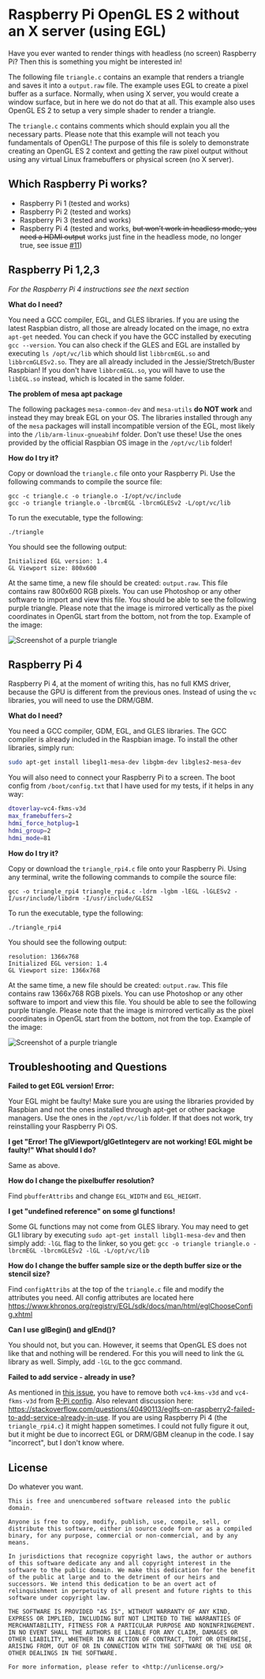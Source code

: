 # Raspberry Pi OpenGL ES 2 without an X server (using EGL)

Have you ever wanted to render things with headless (no screen) Raspberry Pi? Then this is something you might be interested in! 

The following file `triangle.c` contains an example that renders a triangle and saves it into a `output.raw` file. The example uses EGL to create a pixel buffer as a surface. Normally, when using X server, you would create a window surface, but in here we do not do that at all. This example also uses OpenGL ES 2 to setup a very simple shader to render a triangle.

The `triangle.c` contains comments which should explain you all the necessary parts. Please note that this example will not teach you fundamentals of OpenGL! The purpose of this file is solely to demonstrate creating an OpenGL ES 2 context and getting the raw pixel output without using any virtual Linux framebuffers or physical screen (no X server).

## Which Raspberry Pi works?

* Raspberry Pi 1 (tested and works)
* Raspberry Pi 2 (tested and works)
* Raspberry Pi 3 (tested and works)
* Raspberry Pi 4 (tested and works, ~~but won't work in headless mode, you need a HDMI output~~ works just fine in the headless mode, no longer true, see issue [#11](https://github.com/matusnovak/rpi-opengl-without-x/issues/11))

## Raspberry Pi 1,2,3

*For the Raspberry Pi 4 instructions see the next section*

**What do I need?**

You need a GCC compiler, EGL, and GLES libraries. If you are using the latest Raspbian distro, all those are already located on the image, no extra `apt-get` needed. You can check if you have the GCC installed by executing `gcc --version`. You can also check if the GLES and EGL are installed by executing `ls /opt/vc/lib` which should list `libbrcmEGL.so` and `libbrcmGLESv2.so`. They are all already included in the Jessie/Stretch/Buster Raspbian! If you don't have `libbrcmEGL.so`, you will have to use the `libEGL.so` instead, which is located in the same folder.

**The problem of mesa apt package**

The following packages `mesa-common-dev` and `mesa-utils` **do NOT work** and instead they may break EGL on your OS. The libraries installed through any of the `mesa` packages will install incompatible version of the EGL, most likely into the `/lib/arm-linux-gnueabihf` folder. Don't use these! Use the ones provided by the official Raspbian OS image in the `/opt/vc/lib` folder!

**How do I try it?**

Copy or download the `triangle.c` file onto your Raspberry Pi. Use the following commands to compile the source file:

```
gcc -c triangle.c -o triangle.o -I/opt/vc/include
gcc -o triangle triangle.o -lbrcmEGL -lbrcmGLESv2 -L/opt/vc/lib
```

To run the executable, type the following:

```
./triangle
```

You should see the following output:

```
Initialized EGL version: 1.4
GL Viewport size: 800x600
```

At the same time, a new file should be created: `output.raw`. This file contains raw 800x600 RGB pixels. You can use Photoshop or any other software to import and view this file. You should be able to see the following purple triangle. Please note that the image is mirrored vertically as the pixel coordinates in OpenGL start from the bottom, not from the top. Example of the image:

![Screenshot of a purple triangle](output.png "Screenshot of a purple triangle")

## Raspberry Pi 4

Raspberry Pi 4, at the moment of writing this, has no full KMS driver, because the GPU is different from the previous ones. Instead of using the `vc` libraries, you will need to use the DRM/GBM.

**What do I need?**

You need a GCC compiler, GDM, EGL, and GLES libraries. The GCC compiler is already included in the Raspbian image. To install the other libraries, simply run:

```bash
sudo apt-get install libegl1-mesa-dev libgbm-dev libgles2-mesa-dev
```

You will also need to connect your Raspberry Pi to a screen. The boot config from `/boot/config.txt` that I have used for my tests, if it helps in any way:

```bash
dtoverlay=vc4-fkms-v3d
max_framebuffers=2
hdmi_force_hotplug=1
hdmi_group=2
hdmi_mode=81
```

**How do I try it?**

Copy or download the `triangle_rpi4.c` file onto your Raspberry Pi. Using any terminal, write the following commands to compile the source file:

```
gcc -o triangle_rpi4 triangle_rpi4.c -ldrm -lgbm -lEGL -lGLESv2 -I/usr/include/libdrm -I/usr/include/GLES2
```

To run the executable, type the following:

```
./triangle_rpi4
```

You should see the following output:

```
resolution: 1366x768
Initialized EGL version: 1.4
GL Viewport size: 1366x768
```

At the same time, a new file should be created: `output.raw`. This file contains raw 1366x768 RGB pixels. You can use Photoshop or any other software to import and view this file. You should be able to see the following purple triangle. Please note that the image is mirrored vertically as the pixel coordinates in OpenGL start from the bottom, not from the top. Example of the image:

![Screenshot of a purple triangle](output.png "Screenshot of a purple triangle")


## Troubleshooting and Questions

**Failed to get EGL version! Error:**

Your EGL might be faulty! Make sure you are using the libraries provided by Raspbian and not the ones installed through apt-get or other package managers. Use the ones in the `/opt/vc/lib` folder. If that does not work, try reinstalling your Raspberry Pi OS.

**I get "Error! The glViewport/glGetIntegerv are not working! EGL might be faulty!" What should I do?**

Same as above.

**How do I change the pixelbuffer resolution?**

Find `pbufferAttribs` and change `EGL_WIDTH` and `EGL_HEIGHT`.

**I get "undefined reference" on some gl functions!**

Some GL functions may not come from GLES library. You may need to get GL1 library by executing `sudo apt-get install libgl1-mesa-dev` and then simply add: `-lGL` flag to the linker, so you get: `gcc -o triangle triangle.o -lbrcmEGL -lbrcmGLESv2 -lGL -L/opt/vc/lib`

**How do I change the buffer sample size or the depth buffer size or the stencil size?**

Find `configAttribs` at the top of the `triangle.c` file and modify the attributes you need. All config attributes are located here <https://www.khronos.org/registry/EGL/sdk/docs/man/html/eglChooseConfig.xhtml>

**Can I use glBegin() and glEnd()?**

You should not, but you can. However, it seems that OpenGL ES does not like that and nothing will be rendered. For this you will need to link the `GL` library as well. Simply, add `-lGL` to the gcc command.

**Failed to add service - already in use?**

As mentioned in [this issue](https://github.com/matusnovak/rpi-opengl-without-x/issues/1), you have to remove both `vc4-kms-v3d` and `vc4-fkms-v3d` from [R-Pi config](https://elinux.org/R-Pi_configuration_file). Also relevant discussion here: <https://stackoverflow.com/questions/40490113/eglfs-on-raspberry2-failed-to-add-service-already-in-use>. If you are using Raspberry Pi 4 (the `triangle_rpi4.c`) it might happen sometimes. I could not fully figure it out, but it might be due to incorrect EGL or DRM/GBM cleanup in  the code. I say "incorrect", but I don't know where. 

## License

Do whatever you want.

```
This is free and unencumbered software released into the public domain.

Anyone is free to copy, modify, publish, use, compile, sell, or
distribute this software, either in source code form or as a compiled
binary, for any purpose, commercial or non-commercial, and by any
means.

In jurisdictions that recognize copyright laws, the author or authors
of this software dedicate any and all copyright interest in the
software to the public domain. We make this dedication for the benefit
of the public at large and to the detriment of our heirs and
successors. We intend this dedication to be an overt act of
relinquishment in perpetuity of all present and future rights to this
software under copyright law.

THE SOFTWARE IS PROVIDED "AS IS", WITHOUT WARRANTY OF ANY KIND,
EXPRESS OR IMPLIED, INCLUDING BUT NOT LIMITED TO THE WARRANTIES OF
MERCHANTABILITY, FITNESS FOR A PARTICULAR PURPOSE AND NONINFRINGEMENT.
IN NO EVENT SHALL THE AUTHORS BE LIABLE FOR ANY CLAIM, DAMAGES OR
OTHER LIABILITY, WHETHER IN AN ACTION OF CONTRACT, TORT OR OTHERWISE,
ARISING FROM, OUT OF OR IN CONNECTION WITH THE SOFTWARE OR THE USE OR
OTHER DEALINGS IN THE SOFTWARE.

For more information, please refer to <http://unlicense.org/>
```
